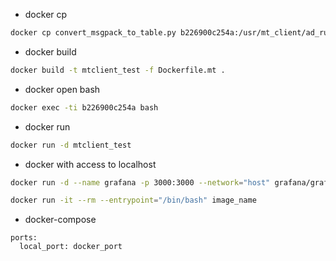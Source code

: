 - docker cp

```bash
docker cp convert_msgpack_to_table.py b226900c254a:/usr/mt_client/ad_runtime/convert_msgpack_to_table.py
```

- docker build

```bash
docker build -t mtclient_test -f Dockerfile.mt .
```

- docker open bash

```bash
docker exec -ti b226900c254a bash
```

- docker run

```bash
docker run -d mtclient_test
```

- docker with access to localhost

```bash
docker run -d --name grafana -p 3000:3000 --network="host" grafana/grafana
```

```bash
docker run -it --rm --entrypoint="/bin/bash" image_name
```

- docker-compose
```
ports:
  local_port: docker_port
```
